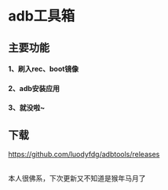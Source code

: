# adb工具箱
## 主要功能
#### 1、刷入rec、boot镜像
#### 2、adb安装应用
#### 3、就没啦~
## 下载
https://github.com/luodyfdg/adbtools/releases
##
本人很佛系，下次更新又不知道是猴年马月了
